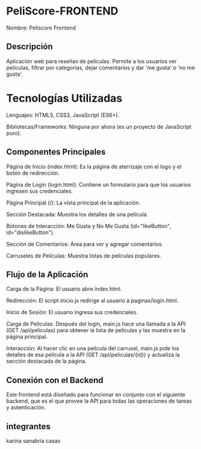 # PeliScore-FRONTEND
Nombre: Peliscore Frontend 

## Descripción
Aplicación web para reseñas de películas. Permite a los usuarios ver películas, filtrar por categorías, dejar comentarios y dar 'me gusta' o 'no me gusta'.
#  Tecnologías Utilizadas
Lenguajes: HTML5, CSS3, JavaScript (ES6+).

Bibliotecas/Frameworks: Ninguna por ahora (es un proyecto de JavaScript puro).

## Componentes Principales

Página de Inicio (index.html): Es la página de aterrizaje con el logo y el botón de redirección.

Página de Login (login.html): Contiene un formulario para que los usuarios ingresen sus credenciales.

Página Principal (/): La vista principal de la aplicación.

Sección Destacada: Muestra los detalles de una película.

Botones de Interacción: Me Gusta y No Me Gusta (id="likeButton", id="dislikeButton").

Sección de Comentarios: Área para ver y agregar comentarios.

Carruseles de Películas: Muestra listas de películas populares.

## Flujo de la Aplicación

Carga de la Página: El usuario abre index.html.

Redirección: El script inicio.js redirige al usuario a paginas/login.html.

Inicio de Sesión: El usuario ingresa sus credenciales.

Carga de Películas: Después del login, main.js hace una llamada a la API (GET /api/peliculas) para obtener la lista de películas y las muestra en la página principal.

Interacción: Al hacer clic en una película del carrusel, main.js pide los detalles de esa película a la API (GET /api/peliculas/{id}) y actualiza la sección destacada de la página.

##  Conexión con el Backend

Este frontend está diseñado para funcionar en conjunto con el siguiente backend, que es el que provee la API para todas las operaciones de tareas y autenticación.


## integrantes 
karina sanabria casas

